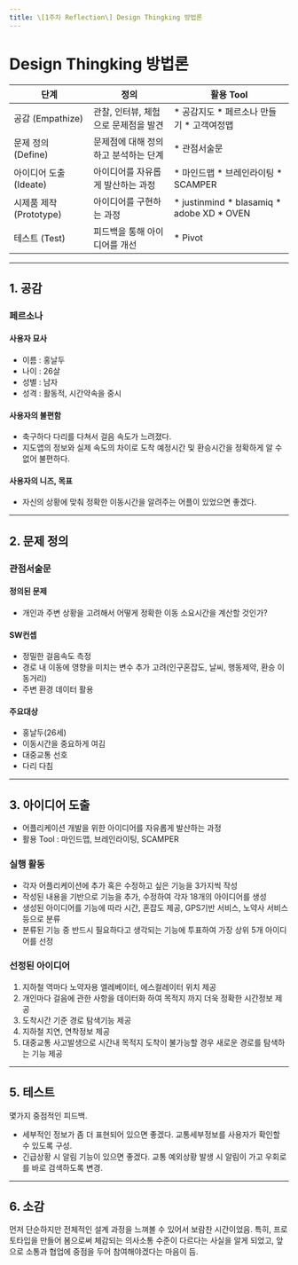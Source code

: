 ```yaml
---
title: \[1주차 Reflection\] Design Thingking 방법론
---
```


# Design Thingking 방법론

| 단계                    | 정의                                 | 활용 Tool                           |
|-------------------------|--------------------------------------|-------------------------------------|
| 공감 (Empathize)        | 관찰, 인터뷰, 체험으로 문제점을 발견 | * 공감지도 * 페르소나 만들기 * 고객여정맵 |
| 문제 정의 (Define)      | 문제점에 대해 정의하고 분석하는 단계 | * 관점서술문                          |
| 아이디어 도출 (Ideate)  | 아이디어를 자유롭게 발산하는 과정    | * 마인드맵 * 브레인라이팅 * SCAMPER       |
| 시제품 제작 (Prototype) | 아이디어를 구현하는 과정             | * justinmind * blasamiq * adobe XD * OVEN   |
| 테스트 (Test)           | 피드백을 통해 아이디어를 개선        | * Pivot                               |

---
## 1. 공감
### 페르소나

#### 사용자 묘사
* 이름 : 홍날두
* 나이 : 26살
* 성별 : 남자
* 성격 : 활동적, 시간약속을 중시

#### 사용자의 불편함
* 축구하다 다리를 다쳐서 걸음 속도가 느려졌다.
* 지도앱의 정보와 실제 속도의 차이로 도착 예정시간 및 환승시간을 정확하게 알 수 없어 불편하다.

#### 사용자의 니즈, 목표
* 자신의 상황에 맞춰 정확한 이동시간을 알려주는 어플이 있었으면 좋겠다.


---
## 2. 문제 정의
### 관점서술문

#### 정의된 문제 
- 개인과 주변 상황을 고려해서 어떻게 정확한 이동 소요시간을 계산할 것인가?

#### SW컨셉
- 정밀한 걸음속도 측정
- 경로 내 이동에 영향을 미치는 변수 추가 고려(인구혼잡도, 날씨, 행동제약, 환승 이동거리)
- 주변 환경 데이터 활용

#### 주요대상
- 홍날두(26세)
- 이동시간을 중요하게 여김
- 대중교통 선호
- 다리 다침

---
## 3. 아이디어 도출

- 어플리케이션 개발을 위한 아이디어를 자유롭게 발산하는 과정
- 활용 Tool : 마인드맵, 브레인라이팅, SCAMPER



### 실행 활동

- 각자 어플리케이션에 추가 혹은 수정하고 싶은 기능을 3가지씩 작성
- 작성된 내용을 기반으로 기능을 추가, 수정하여 각자 18개의 아이디어를 생성
- 생성된 아이디어를 기능에 따라 시간, 혼잡도 제공, GPS기반 서비스, 노약사 서비스 등으로 분류
- 분류된 기능 중 반드시 필요하다고 생각되는 기능에 투표하여 가장 상위 5개 아이디어를 선정



### 선정된 아이디어

1. 지하철 역마다 노약자용 엘레베이터, 에스컬레이터 위치 제공
2. 개인마다 걸음에 관한 사항을 데이터화 하여 목적지 까지 더욱 정확한 시간정보 제공
3. 도착시간 기준 경로 탐색기능 제공
4. 지하철 지연, 연착정보 제공
5. 대중교통 사고발생으로 시간내 목적지 도착이 불가능할 경우 새로운 경로를 탐색하는 기능 제공


---
## 5. 테스트

몇가지 중점적인 피드백.

- 세부적인 정보가 좀 더 표현되어 있으면 좋겠다.
  교통세부정보를 사용자가 확인할 수 있도록 구성.
- 긴급상황 시 알림 기능이 있으면 좋겠다.
  교통 예외상황 발생 시 알림이 가고 우회로를 바로 검색하도록 변경.

---
## 6. 소감

먼저 단순하지만 전체적인 설계 과정을 느껴볼 수 있어서 보람찬 시간이었음.
특히, 프로토타입을 만들어 봄으로써 체감되는 의사소통 수준이 다르다는 사실을 알게 되었고,
앞으로 소통과 협업에 중점을 두어 참여해야겠다는 마음이 듬.
